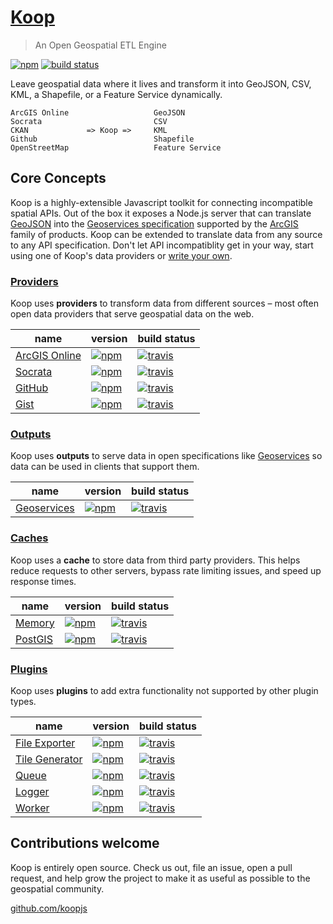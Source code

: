 # [Koop](https://github.com/koopjs/koop)

> An Open Geospatial ETL Engine

[![npm](https://img.shields.io/npm/v/koop.svg?style=flat-square)](https://www.npmjs.com/package/koop) [![build status](https://img.shields.io/travis/koopjs/koop-core/master.svg?style=flat-square)](https://travis-ci.org/koopjs/koop-core)

Leave geospatial data where it lives and transform it into GeoJSON, CSV, KML, a Shapefile, or a Feature Service dynamically.

```
ArcGIS Online                   GeoJSON
Socrata                         CSV
CKAN             => Koop =>     KML
Github                          Shapefile
OpenStreetMap                   Feature Service

```

## Core Concepts

Koop is a highly-extensible Javascript toolkit for connecting incompatible spatial APIs. Out of the box it exposes a Node.js server that can translate [GeoJSON](http://geojson.org/) into the [Geoservices specification](https://geoservices.github.io) supported by the [ArcGIS](http://www.esri.com/arcgis/about-arcgis) family of products. Koop can be extended to translate data from any source to any API specification. Don't let API incompatiblity get in your way, start using one of Koop's data providers or [write your own](/docs/specs/provider/).

### [Providers](docs/providers/)

Koop uses **providers** to transform data from different sources – most often open data providers that serve geospatial data on the web.

| name | version | build status |
| --- | --- | --- |
| [ArcGIS Online](https://github.com/koopjs/koop-provider-agol) | [![npm](https://img.shields.io/npm/v/koop-agol.svg?style=flat-square)](https://www.npmjs.com/package/koop-agol) | [![travis](https://img.shields.io/travis/koopjs/koop-provider-agol/master.svg?style=flat-square)](https://travis-ci.org/koopjs/koop-provider-agol) |
| [Socrata](https://github.com/koopjs/koop-socrata) | [![npm](https://img.shields.io/npm/v/koop-socrata.svg?style=flat-square)](https://www.npmjs.com/package/koop-socrata) | [![travis](https://img.shields.io/travis/koopjs/koop-socrata/master.svg?style=flat-square)](https://travis-ci.org/koopjs/koop-socrata) |
| [GitHub](https://github.com/koopjs/koop-github) | [![npm](https://img.shields.io/npm/v/koop-github.svg?style=flat-square)](https://www.npmjs.com/package/koop-github) | [![travis](https://img.shields.io/travis/koopjs/koop-github/master.svg?style=flat-square)](https://travis-ci.org/koopjs/koop-github) |
| [Gist](https://github.com/koopjs/koop-gist) | [![npm](https://img.shields.io/npm/v/koop-gist.svg?style=flat-square)](https://www.npmjs.com/package/koop-gist) | [![travis](https://img.shields.io/travis/koopjs/koop-gist/master.svg?style=flat-square)](https://travis-ci.org/koopjs/koop-gist) |

### [Outputs](docs/outputs/)

Koop uses **outputs** to serve data in open specifications like [Geoservices](https://geoservices.github.io) so data can be used in clients that support them.

| name | version | build status |
| --- | --- | --- |
| [Geoservices](https://github.com/koopjs/koop-output-geoservices) | [![npm](https://img.shields.io/npm/v/koop-output-geoservices.svg?style=flat-square)](https://www.npmjs.com/package/koop-output-geoservices) | [![travis](https://img.shields.io/travis/koopjs/koop-output-geoservices/master.svg?style=flat-square)](https://travis-ci.org/koopjs/koop-output-geoservices) |

### [Caches](docs/caches/)

Koop uses a **cache** to store data from third party providers. This helps reduce requests to other servers, bypass rate limiting issues, and speed up response times.

| name | version | build status |
| --- | --- | --- |
| [Memory](https://github.com/koopjs/koop-cache-memory) | [![npm](https://img.shields.io/npm/v/koop-cache-memory.svg?style=flat-square)](https://www.npmjs.com/package/koop-cache-memory) | [![travis](https://img.shields.io/travis/koopjs/koop-cache-memory/master.svg?style=flat-square)](https://travis-ci.org/koopjs/koop-cache-memory) |
| [PostGIS](https://github.com/koopjs/koop-pgcache) | [![npm](https://img.shields.io/npm/v/koop-pgcache.svg?style=flat-square)](https://www.npmjs.com/package/koop-pgcache) | [![travis](https://img.shields.io/travis/koopjs/koop-pgcache/master.svg?style=flat-square)](https://travis-ci.org/koopjs/koop-pgcache) |

### [Plugins](docs/plugins/)

Koop uses **plugins** to add extra functionality not supported by other plugin types.

| name | version | build status |
| --- | --- | --- |
| [File Exporter](https://github.com/koopjs/koop-exporter) | [![npm](https://img.shields.io/npm/v/koop-exporter.svg?style=flat-square)](https://www.npmjs.com/package/koop-exporter) | [![travis](https://img.shields.io/travis/koopjs/koop-exporter/master.svg?style=flat-square)](https://travis-ci.org/koopjs/koop-exporter) |
| [Tile Generator](https://github.com/koopjs/koop-tile-plugin) | [![npm](https://img.shields.io/npm/v/koop-tile-plugin.svg?style=flat-square)](https://www.npmjs.com/package/koop-tile-plugin) | [![travis](https://img.shields.io/travis/koopjs/koop-tile-plugin/master.svg?style=flat-square)](https://travis-ci.org/koopjs/koop-tile-plugin) |
| [Queue](https://github.com/koopjs/koop-queue) | [![npm](https://img.shields.io/npm/v/koop-queue.svg?style=flat-square)](https://www.npmjs.com/package/koop-queue) | [![travis](https://img.shields.io/travis/koopjs/koop-queue/master.svg?style=flat-square)](https://travis-ci.org/koopjs/koop-queue) |
| [Logger](https://github.com/koopjs/koop-logger) | [![npm](https://img.shields.io/npm/v/koop-logger.svg?style=flat-square)](https://www.npmjs.com/package/koop-logger) | [![travis](https://img.shields.io/travis/koopjs/koop-logger/master.svg?style=flat-square)](https://travis-ci.org/koopjs/koop-logger) |
| [Worker](https://github.com/koopjs/koop-worker) | [![npm](https://img.shields.io/npm/v/koop-worker.svg?style=flat-square)](https://www.npmjs.com/package/koop-worker) | [![travis](https://img.shields.io/travis/koopjs/koop-worker/master.svg?style=flat-square)](https://travis-ci.org/koopjs/koop-worker) |

## Contributions welcome

Koop is entirely open source. Check us out, file an issue, open a pull request, and help grow the project to make it as useful as possible to the geospatial community.

[github.com/koopjs](https://github.com/koopjs)
